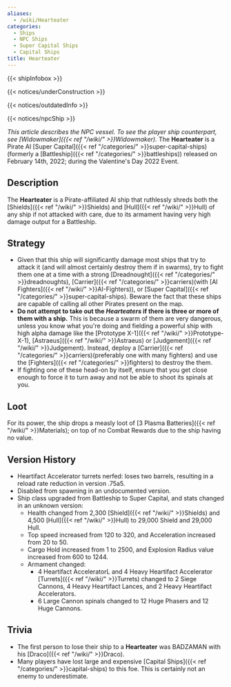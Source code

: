 ```yaml
---
aliases:
  - /wiki/Hearteater
categories:
  - Ships
  - NPC Ships
  - Super Capital Ships
  - Capital Ships
title: Hearteater
---
```


{{< shipInfobox >}}

{{< notices/underConstruction >}}

{{< notices/outdatedInfo >}}

{{< notices/npcShip >}}

_This article describes the NPC vessel. To see the player ship counterpart, see [Widowmaker]({{< ref "/wiki/" >}}Widowmaker)._ The **Hearteater** is a Pirate AI [Super Capital]({{< ref "/categories/" >}}super-capital-ships) (formerly a [Battleship]({{< ref "/categories/" >}}battleships)) released on February 14th, 2022; during the Valentine's Day 2022 Event.

## Description

The **Hearteater** is a Pirate-affiliated AI ship that ruthlessly shreds both the [Shields]({{< ref "/wiki/" >}}Shields) and [Hull]({{< ref "/wiki/" >}}Hull) of any ship if not attacked with care, due to its armament having very high damage output for a Battleship.

## Strategy

- Given that this ship will significantly damage most ships that try to attack it (and will almost certainly destroy them if in swarms), try to fight them one at a time with a strong [Dreadnought]({{< ref "/categories/" >}}dreadnoughts), [Carrier]({{< ref "/categories/" >}}carriers)(with [AI Fighters]({{< ref "/wiki/" >}}AI-Fighters)), or [Super Capital]({{< ref "/categories/" >}}super-capital-ships). Beware the fact that these ships are capable of calling all other Pirates present on the map.
- **Do not attempt to take out the _Hearteaters_ if there is three or more of them with a ship.** This is because a swarm of them are very dangerous, unless you know what you're doing and fielding a powerful ship with high alpha damage like the [Prototype X-1]({{< ref "/wiki/" >}}Prototype-X-1), [Astraeus]({{< ref "/wiki/" >}}Astraeus) or [Judgement]({{< ref "/wiki/" >}}Judgement). Instead, deploy a [Carrier]({{< ref "/categories/" >}}carriers)(preferably one with many fighters) and use the [Fighters]({{< ref "/categories/" >}}fighters) to destroy the them.
- If fighting one of these head-on by itself, ensure that you get close enough to force it to turn away and not be able to shoot its spinals at you.

## Loot

For its power, the ship drops a measly loot of [3 Plasma Batteries]({{< ref "/wiki/" >}}Materials); on top of no Combat Rewards due to the ship having no value.

## Version History

- Heartifact Accelerator turrets nerfed: loses two barrels, resulting in a reload rate reduction in version .75a5.
- Disabled from spawning in an undocumented version.
- Ship class upgraded from Battleship to Super Capital, and stats changed in an unknown version:
  - Health changed from 2,300 [Shield]({{< ref "/wiki/" >}}Shields) and 4,500 [Hull]({{< ref "/wiki/" >}}Hull) to 29,000 Shield and 29,000 Hull.
  - Top speed increased from 120 to 320, and Acceleration increased from 20 to 50.
  - Cargo Hold increased from 1 to 2500, and Explosion Radius value increased from 600 to 1244.
  - Armament changed:
    - 4 Heartifact AcceleratorL and 4 Heavy Heartifact Accelerator [Turrets]({{< ref "/wiki/" >}}Turrets) changed to 2 Siege Cannons, 4 Heavy Heartifact Lances, and 2 Heavy Heartifact Accelerators.
    - 6 Large Cannon spinals changed to 12 Huge Phasers and 12 Huge Cannons.

## Trivia

- The first person to lose their ship to a **Hearteater** was BADZAMAN with his [Draco]({{< ref "/wiki/" >}}Draco).
- Many players have lost large and expensive [Capital Ships]({{< ref "/categories/" >}}capital-ships) to this foe. This is certainly not an enemy to underestimate.
